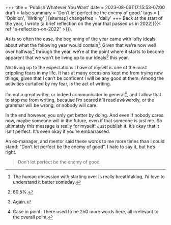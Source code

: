 +++
title = 'Publish Whatever You Want'
date = 2023-08-09T17:15:53-07:00
draft = false
summary = 'Don’t let perfect be the enemy of good.'
tags = [
    'Opinion',
    'Writing'
]
[sitemap]
    changefreq = 'daily'
+++
Back at the start of the year, I wrote [a brief reflection on the year that passed us in 2022]({{< ref "a-reflection-on-2022" >}}).

As is so often the case, the beginning of the year came with lofty ideals about what the following year would contain[^1]. Given that we’re now well over halfway[^2] through the year, we’re at the point where it starts to become apparent that we won’t be living up to our ideals[^3] this year.

Not living up to the expectations I have of myself is one of the most crippling fears in my life. It has at many occasions kept me from trying new things, given that I can’t be confident I will be any good at them. Among the activities curtailed by my fear, is the act of writing.

I’m not a great writer, or indeed communicator in general[^4], and I allow that to stop me from writing, because I’m scared it’ll read awkwardly, or the grammar will be wrong, or nobody will care.

In the end however, you only get better by doing. And even if nobody cares now, maybe someone will in the future, even if that someone is just me. So ultimately this message is really for myself: Just publish it. It’s okay that it isn’t perfect. It’s even okay if you’re embarrassed.

An ex-manager, and mentor said these words to me more times than I could stand: “Don’t let perfect be the enemy of good”. I hate to say it, but he’s right.

> Don’t let perfect be the enemy of good.

[^1]: The human obsession with starting over is really breathtaking, I’d love to understand it better someday.

[^2]: 60.5%.

[^3]: Again.

[^4]: Case in point: There used to be 250 more words here, all irrelevant to the overall point.
